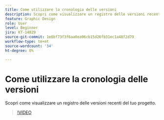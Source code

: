 ```yaml
---
title: Come utilizzare la cronologia delle versioni
description: Scopri come visualizzare un registro delle versioni recenti del tuo progetto
feature: Graphic Design
role: User
level: Beginner
jira: KT-14829
source-git-commit: 1e0bf73f3f6aa0ea96cb15d26fb31ec1a48f2d79
workflow-type: tm+mt
source-wordcount: '34'
ht-degree: 0%

---
```


# Come utilizzare la cronologia delle versioni

Scopri come visualizzare un registro delle versioni recenti del tuo progetto.

>[!VIDEO](https://video.tv.adobe.com/v/3426937?quality=12&learn=on&hidetitle=true)
